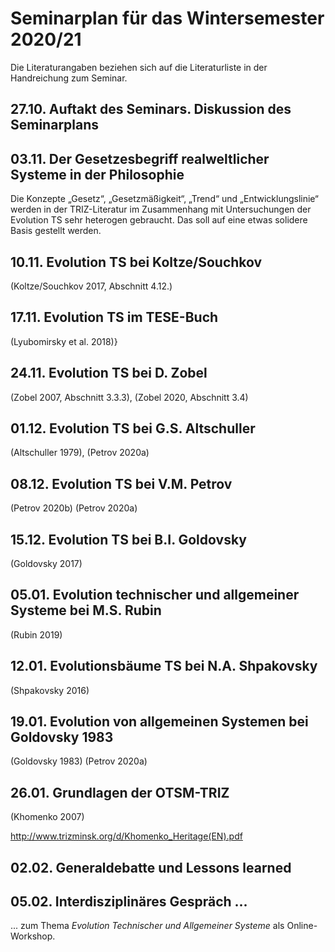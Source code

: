# Seminarplan für das Wintersemester 2020/21

Die Literaturangaben beziehen sich auf die Literaturliste in der Handreichung
zum Seminar.

## 27.10. Auftakt des Seminars. Diskussion des Seminarplans

## 03.11. Der Gesetzesbegriff realweltlicher Systeme in der Philosophie

Die Konzepte „Gesetz“, „Gesetzmäßigkeit“, „Trend“ und „Entwicklungslinie“
werden in der TRIZ-Literatur im Zusammenhang mit Untersuchungen der Evolution
TS sehr heterogen gebraucht. Das soll auf eine etwas solidere Basis gestellt
werden.

## 10.11. Evolution TS bei Koltze/Souchkov

(Koltze/Souchkov 2017, Abschnitt 4.12.)

## 17.11. Evolution TS im TESE-Buch

(Lyubomirsky et al. 2018)}

## 24.11. Evolution TS bei D. Zobel

(Zobel 2007, Abschnitt 3.3.3), (Zobel 2020, Abschnitt 3.4)

## 01.12. Evolution TS bei G.S. Altschuller

(Altschuller 1979), (Petrov 2020a)

## 08.12. Evolution TS bei V.M. Petrov 

(Petrov 2020b) (Petrov 2020a)

## 15.12. Evolution TS bei B.I. Goldovsky 

(Goldovsky 2017)

## 05.01. Evolution technischer und allgemeiner Systeme bei M.S. Rubin

(Rubin 2019)

## 12.01. Evolutionsbäume TS bei N.A. Shpakovsky

(Shpakovsky 2016)

## 19.01. Evolution von allgemeinen Systemen bei Goldovsky 1983

(Goldovsky 1983) (Petrov 2020a)

## 26.01. Grundlagen der OTSM-TRIZ

(Khomenko 2007)

<http://www.trizminsk.org/d/Khomenko_Heritage(EN).pdf>

## 02.02. Generaldebatte und Lessons learned

## 05.02. Interdisziplinäres Gespräch ...

... zum Thema _Evolution Technischer und Allgemeiner Systeme_ als
Online-Workshop.
